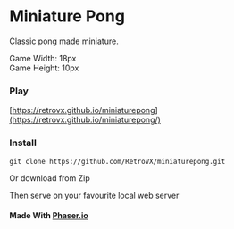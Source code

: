 # Miniature Pong

Classic pong made miniature. 

Game Width: 18px  
Game Height: 10px

### Play

[https://retrovx.github.io/miniaturepong](https://retrovx.github.io/miniaturepong/)

### Install

```
git clone https://github.com/RetroVX/miniaturepong.git
```
Or download from Zip

Then serve on your favourite local web server


#### Made With [Phaser.io](https://phaser.io)
